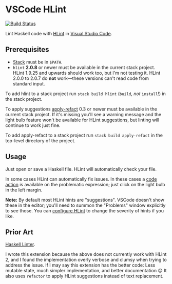 # VSCode HLint

[![Build Status](https://travis-ci.org/lunaryorn/vscode-hlint.svg?branch=master)](https://travis-ci.org/lunaryorn/vscode-hlint)

Lint Haskell code with [HLint][] in [Visual Studio Code][code].

[HLint]: https://github.com/ndmitchell/hlint
[code]: https://code.visualstudio.com

## Prerequisites

* [Stack](http://haskellstack.org) must be in `$PATH`.
* `hlint` **2.0.8** or newer must be available in the current stack project.  HLint 1.9.25 and upwards should work too, but I'm not testing it.  HLint 2.0.0 to 2.0.7 do **not** work—these versions can't read code from standard input.

To add hlint to a stack project run `stack build hlint` (`build`, _not_ `install`!) in the stack project.

To apply suggestions [apply-refact][] 0.3 or newer must be available in the current stack project.  If it's missing you'll see a warning message and the light bulb feature won't be available for HLint suggestions, but linting will continue to work just fine.

To add apply-refact to a stack project run `stack build apply-refact` in the top-level directory of the project.

[apply-refact]: https://github.com/mpickering/apply-refact

## Usage

Just open or save a Haskell file.  HLint will automatically check your file.

In some cases HLint can automatically fix issues.  In these cases a [code action][] is available on the problematic expression; just click on the light bulb in the left margin.

**Note:** By default most HLint hints are "suggestions".  VSCode doesn't show these in the editor; you'll need to summon the "Problems" window explicitly to see those.  You can [configure HLint][1] to change the severity of hints if you like.

[1]: https://github.com/ndmitchell/hlint#customizing-the-hints
[code action]: https://code.visualstudio.com/docs/editor/editingevolved#_code-action

## Prior Art

[Haskell Linter](https://github.com/hoovercj/vscode-haskell-linter).

I wrote this extension because the above does not currently work with HLint 2, and I found the implementation overly verbose and clumsy when trying to address the issue.  If I may say this extension has the better code: Less mutable state, much simpler implementation, and better documentation :blush:  It also uses `refactor` to apply HLint suggestions instead of text replacement.
